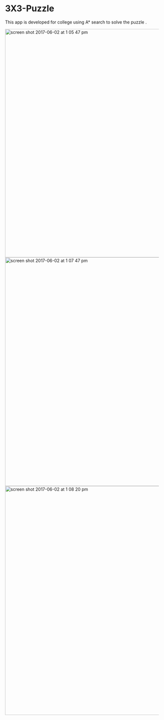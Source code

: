 # 3X3-Puzzle
This app is developed for college using A* search to solve the puzzle .

<img width="746" alt="screen shot 2017-06-02 at 1 05 47 pm" src="https://cloud.githubusercontent.com/assets/15896734/26721590/0fc4251e-4795-11e7-9b5b-52381c3ffbac.png">
<img width="747" alt="screen shot 2017-06-02 at 1 07 47 pm" src="https://cloud.githubusercontent.com/assets/15896734/26721592/101f103c-4795-11e7-97c6-52a9c24bc949.png">
<img width="748" alt="screen shot 2017-06-02 at 1 08 20 pm" src="https://cloud.githubusercontent.com/assets/15896734/26721594/1102cc0a-4795-11e7-9c82-095bc8eec9b7.png">

